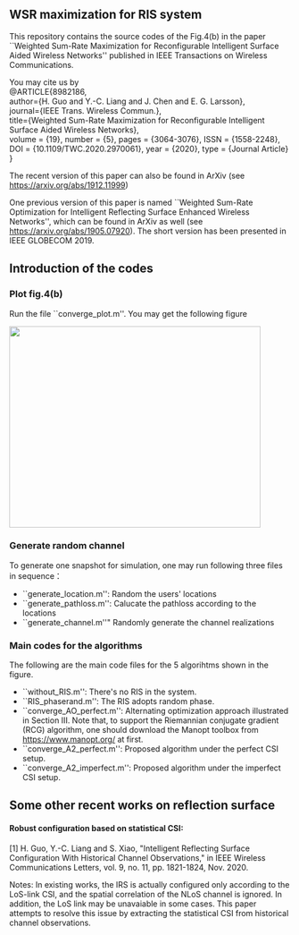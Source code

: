## WSR maximization for RIS system

This repository contains the source codes of the Fig.4(b) in the paper ``Weighted Sum-Rate Maximization for Reconfigurable Intelligent Surface Aided Wireless Networks'' published in IEEE Transactions on Wireless Communications.

You may cite us by  
@ARTICLE{8982186,   
author={H. Guo and Y.-C. Liang and J. Chen and E. G. Larsson},   
journal={IEEE Trans. Wireless Commun.},   
title={Weighted Sum-Rate Maximization for Reconfigurable Intelligent Surface Aided Wireless Networks},   
volume = {19},
number = {5},
pages = {3064-3076},
ISSN = {1558-2248},
DOI = {10.1109/TWC.2020.2970061},
year = {2020},
type = {Journal Article}
}

The recent version of this paper can also be found in ArXiv (see <https://arxiv.org/abs/1912.11999>)

One previous version of this paper is named ``Weighted Sum-Rate Optimization for Intelligent Reflecting Surface Enhanced Wireless Networks'', which can be found in ArXiv as well (see <https://arxiv.org/abs/1905.07920>). The short version has been presented in IEEE GLOBECOM 2019.

## Introduction of the codes

### Plot fig.4(b)

Run the file ``converge_plot.m''. You may get the following figure

<img src="./fig4.jpg" height="360" width="450" >

### Generate random channel

To generate one snapshot for simulation, one may run following three files in sequence：

+ ``generate_location.m'': Random the users' locations
+ ``generate_pathloss.m'': Calucate the pathloss according to the locations
+ ``generate_channel.m''" Randomly generate the channel realizations

### Main codes for the algorithms

The following are the main code files for the 5 algorihtms shown in the figure.

+ ``without_RIS.m'': There's no RIS in the system.
+ ``RIS_phaserand.m'': The RIS adopts random phase.
+ ``converge_AO_perfect.m'': Alternating optimization approach illustrated in Section III. Note that, to support the Riemannian conjugate gradient (RCG) algorithm, one should download the Manopt toolbox from <https://www.manopt.org/> at first.
+ ``converge_A2_perfect.m'': Proposed algorithm under the perfect CSI setup.
+ ``converge_A2_imperfect.m'': Proposed algorithm under the imperfect CSI setup.

## Some other recent works on reflection surface

#### Robust configuration based on statistical CSI:
[1] H. Guo, Y.-C. Liang and S. Xiao, "Intelligent Reflecting Surface Configuration With Historical Channel Observations," in IEEE Wireless Communications Letters, vol. 9, no. 11, pp. 1821-1824, Nov. 2020.

Notes: In existing works, the IRS is actually configured only according to the LoS-link CSI, and the spatial correlation of the NLoS channel is ignored. In addition, the LoS link may be unavaiable in some cases. This paper attempts to resolve this issue by extracting the statistical CSI from historical channel observations.
